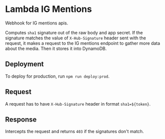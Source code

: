 # Lambda IG Mentions
Webhook for IG mentions apis.

Computes `sha1` signature out of the raw body and app secret. If the signature
matches the value of `X-Hub-Signature` header sent with the request, it makes
a request to the IG mentions endpoint to gather more data about the media. Then
it stores it into DynamoDB.

## Deployment
To deploy for production, run `npm run deploy:prod`.

## Request
A request has to have `X-Hub-Signature` header in format `sha1=${token}`.

## Response
Intercepts the request and returns `403` if the signatures don't match.

